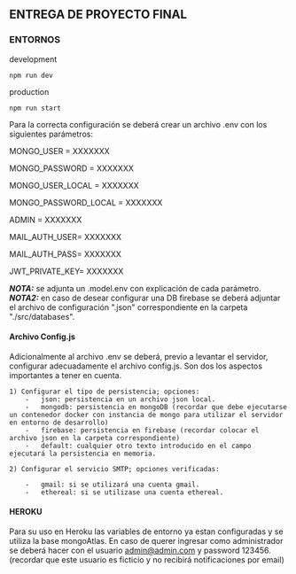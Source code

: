 ## ENTREGA DE PROYECTO FINAL

### ENTORNOS

development

    npm run dev

production

    npm run start


Para la correcta configuración se deberá crear un archivo .env con los siguientes parámetros:

MONGO_USER = XXXXXXX

MONGO_PASSWORD = XXXXXXX

MONGO_USER_LOCAL = XXXXXXX

MONGO_PASSWORD_LOCAL = XXXXXXX

ADMIN = XXXXXXX

MAIL_AUTH_USER= XXXXXXX

MAIL_AUTH_PASS= XXXXXXX

JWT_PRIVATE_KEY= XXXXXXX


**_NOTA:_** se adjunta un .model.env con explicación de cada parámetro.
**_NOTA2:_** en caso de desear configurar una DB firebase se deberá adjuntar el archivo de configuración ".json" correspondiente en la carpeta "./src/databases".

#### Archivo Config.js

Adicionalmente al archivo .env se deberá, previo a levantar el servidor, configurar adecuadamente el archivo config.js.
Son dos los aspectos importantes a tener en cuenta.

    1) Configurar el tipo de persistencia; opciones:
        -   json: persistencia en un archivo json local.
        -   mongodb: persistencia en mongoDB (recordar que debe ejecutarse un contenedor docker con instancia de mongo para utilizar el servidor en entorno de desarrollo)
        -   firebase: persistencia en firebase (recordar colocar el archivo json en la carpeta correspondiente)
        -   default: cualquier otro texto introducido en el campo ejecutará la persistencia en memoria.

    2) Configurar el servicio SMTP; opciones verificadas:

        -   gmail: si se utilizará una cuenta gmail.
        -   ethereal: si se utilizase una cuenta ethereal.

#### HEROKU

Para su uso en Heroku las variables de entorno ya estan configuradas y se  utiliza la base mongoAtlas.
En caso de querer ingresar como administrador se deberá hacer con el usuario admin@admin.com y password 123456. (recordar que este usuario es ficticio y no recibirá notificaciones por email)
